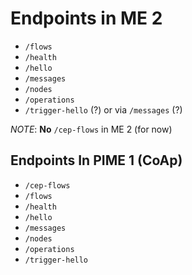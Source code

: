 # Endpoints in ME 2

- `/flows`
- `/health`
- `/hello`
- `/messages`
- `/nodes`
- `/operations`
- `/trigger-hello` (?) or via `/messages` (?)

*NOTE*: **No** `/cep-flows` in ME 2 (for now)


## Endpoints In PIME 1 (CoAp)

- `/cep-flows`
- `/flows`
- `/health`
- `/hello`
- `/messages`
- `/nodes`
- `/operations`
- `/trigger-hello`
